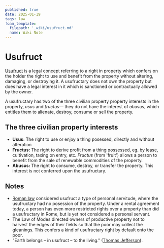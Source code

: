 ```yaml
---
published: true
date: 2025-01-19
tags: law
foam_template:
  filepath: '_wiki/usufruct.md'
  name: Wiki Note
---
```


# Usufruct

[Usufruct](https://en.wikipedia.org/wiki/Usufruct) is a legal concept referring to a right in property which confers on the holder the right to use and benefit from the property without altering, damaging, or destroying it. A usufructary does not own the property but does have a legal interest in it which is sanctioned or contractually allowed by the owner.

A usufructary has two of the three civilian property property interests in the property, *usus* and *fructus*— they do not have the interest of *abusus*, which entitles them to alienate, destroy, consume or sell the property.

## The three civilian property interests

- **Usus:** The right to use or enjoy a thing posessed, directly and without alteration
- **Fructus:** The right to derive profit from a thing possessed, eg. by lease, cultivation, taxing on entry, etc. *Fructus* (from 'fruit') allows a person to benefit from the sale of renewable commodities of the property.
- **Abusus:** The right to consume, destroy, or transfer the property. This interest is not conferred upon the usufructary.

## Notes

- [Roman law](https://en.wikipedia.org/wiki/Roman_law) considered usufruct a type of personal servitude, where the usufructary had no posession of the property. Under a rental agreement today, a person has even more restricted rights over a property than did a usufructary in Rome, but is yet not considered a personal servant.
- The Law of Modes directed owners of productive property not to harvest the edges of their fields so that the poor may collect the gleanings. This confers a kind of usufructary right by default onto the poor.
- "Earth belongs – in usufruct – to the living." ([Thomas Jefferson](https://en.wikipedia.org/wiki/Thomas_Jefferson)).
